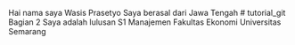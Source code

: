 Hai nama saya Wasis Prasetyo
Saya berasal dari Jawa Tengah # tutorial_git
Bagian 2
Saya adalah lulusan S1 Manajemen Fakultas Ekonomi Universitas Semarang
